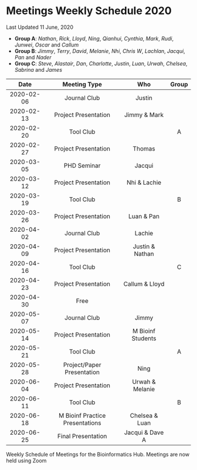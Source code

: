 Meetings Weekly Schedule 2020
================
Last Updated 11 June, 2020

  - **Group A**: *Nathan*, *Rick*, *Lloyd*, *Ning*, *Qianhui*,
    *Cynthia*, *Mark*, *Rudi*, *Junwei*, *Oscar* and *Callum*
  - **Group B**: *Jimmy*, *Terry*, *David*, *Melanie*, *Nhi*, *Chris W*,
    *Lachlan*, *Jacqui*, *Pan* and *Nader*
  - **Group C**: *Steve*, *Alastair*, *Dan*, *Charlotte*, *Justin*,
    *Luan*, *Urwah*, *Chelsea*, *Sabrina* and
*James*

<!-- end of list -->

|    Date    |          Meeting Type           |        Who        | Group |
| :--------: | :-----------------------------: | :---------------: | :---: |
| 2020-02-06 |          Journal Club           |      Justin       |       |
| 2020-02-13 |      Project Presentation       |   Jimmy & Mark    |       |
| 2020-02-20 |            Tool Club            |                   |   A   |
| 2020-02-27 |      Project Presentation       |      Thomas       |       |
| 2020-03-05 |           PHD Seminar           |      Jacqui       |       |
| 2020-03-12 |      Project Presentation       |   Nhi & Lachie    |       |
| 2020-03-19 |            Tool Club            |                   |   B   |
| 2020-03-26 |      Project Presentation       |    Luan & Pan     |       |
| 2020-04-02 |          Journal Club           |      Lachie       |       |
| 2020-04-09 |      Project Presentation       |  Justin & Nathan  |       |
| 2020-04-16 |            Tool Club            |                   |   C   |
| 2020-04-23 |      Project Presentation       |  Callum & Lloyd   |       |
| 2020-04-30 |              Free               |                   |       |
| 2020-05-07 |          Journal Club           |       Jimmy       |       |
| 2020-05-14 |      Project Presentation       | M Bioinf Students |       |
| 2020-05-21 |            Tool Club            |                   |   A   |
| 2020-05-28 |   Project/Paper Presentation    |       Ning        |       |
| 2020-06-04 |      Project Presentation       |  Urwah & Melanie  |       |
| 2020-06-11 |            Tool Club            |                   |   B   |
| 2020-06-18 | M Bioinf Practice Presentations |  Chelsea & Luan   |       |
| 2020-06-25 |       Final Presentation        |  Jacqui & Dave A  |       |

Weekly Schedule of Meetings for the Bioinformatics Hub. Meetings are now
held using Zoom
